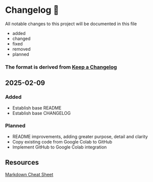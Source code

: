 
# Changelog 🚨

All notable changes to this project will be documented in this file
 - added
 - changed
 - fixed
 - removed
 - planned

### The format is derived from [Keep a Changelog](https://keepachangelog.com/en/1.0.0/)

## 2025-02-09
### Added
- Establish base README
- Establish base CHANGELOG
### Planned
- README improvements, adding greater purpose, detail and clarity
- Copy existing code from Google Colab to GitHub
- Implement GitHub to Google Colab integration

## Resources
[Markdown Cheat Sheet](https://www.markdownguide.org/cheat-sheet/)
